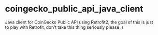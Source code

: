 # coingecko_public_api_java_client

Java client for CoinGecko Public API using Retrofit2, the goal of this is just to play with Retrofit, don't take this thing seriously please :)
